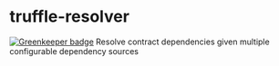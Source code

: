 # truffle-resolver

[![Greenkeeper badge](https://badges.greenkeeper.io/trufflesuite/truffle-resolver.svg)](https://greenkeeper.io/)
Resolve contract dependencies given multiple configurable dependency sources
